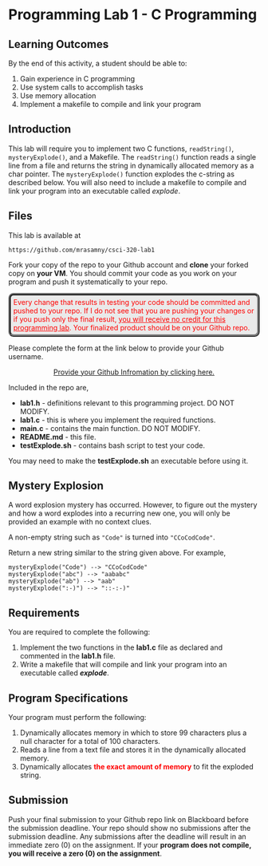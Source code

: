 # Programming Lab 1 - C Programming

## Learning Outcomes

By the end of this activity, a student should be able to:

1. Gain experience in C programming
2. Use system calls to accomplish tasks
3. Use memory allocation
4. Implement a makefile to compile and link your program

## Introduction

This lab will require you to implement two C functions, `readString()`,  `mysteryExplode()`, and a Makefile. The `readString()` function reads a single line from a file and returns the string in dynamically allocated memory as a char pointer.  The `mysteryExplode()` function explodes the c-string as described below.  You will also need to include a makefile to compile and link your program into an executable called _explode_.

## Files

This lab is available at

```
https://github.com/mrasamny/csci-320-lab1
```

Fork your copy of the repo to your Github account and **clone** your forked copy on **your VM**.  You should commit your code as you work on your program and push it systematically to your repo.  

<p style="color:red;background-color:#eaeaea;padding:5px;border-radius:10px;border:5px ridge gray;">Every change that results in testing your code should be committed and pushed to your repo.  If I do not see that you are pushing your changes or if you push only the final result, <u>you will receive no credit for this programming lab</u>.  Your finalized product should be on your Github repo.</p>

Please complete the form at the link below to provide your Github username.

<p style="text-align:center;">
<a href="https://forms.office.com/r/886Td0Frxv">Provide your Github Infromation by clicking here.</a>
</p>

Included in the repo are,

- **lab1.h** - definitions relevant to this programming project. DO NOT MODIFY.
- **lab1.c** - this is where you implement the required functions.
- **main.c** - contains the main function.  DO NOT MODIFY.
- **README.md** - this file.
- **testExplode.sh** - contains bash script to test your code.

You may need to make the **testExplode.sh** an executable before using it.

## Mystery Explosion

A word explosion mystery has occurred. However, to figure out the mystery and how a word explodes into a recurring new one, you will only be provided an example with no context clues.

A non-empty string such as `"Code"` is turned into `"CCoCodCode"`.

Return a new string similar to the string given above. For example,

```
mysteryExplode("Code") --> "CCoCodCode"
mysteryExplode("abc") --> "aababc"
mysteryExplode("ab") --> "aab"
mysteryExplode(":-)") --> "::-:-)"
```

## Requirements

You are required to complete the following:

1. Implement the two functions in the **lab1.c** file as declared and commented in the **lab1.h** file.
2. Write a makefile that will compile and link your program into an executable called _**explode**_.

## Program Specifications

Your program must perform the following:

1. Dynamically allocates memory in which to store 99 characters plus a null character for a total of 100 characters.
2. Reads a line from a text file and stores it in the dynamically allocated memory.  
2. Dynamically allocates <span style="color:red; font-weight:bold;">the exact amount of memory</span> to fit the exploded string.


## Submission

Push your final submission to your Github repo link on Blackboard before the submission deadline.  Your repo should show no submissions after the submission deadline.  Any submissions after the deadline will result in an immediate zero (0) on the assignment.  If your **program does not compile, you will receive a zero (0) on the assignment**.

